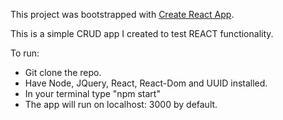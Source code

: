This project was bootstrapped with [Create React App](https://github.com/facebookincubator/create-react-app).

This is a simple CRUD app I created to test REACT functionality.

To run: 
* Git clone the repo.
* Have Node, JQuery, React, React-Dom and UUID installed. 
* In your terminal type "npm start"
* The app will run on localhost: 3000 by default.